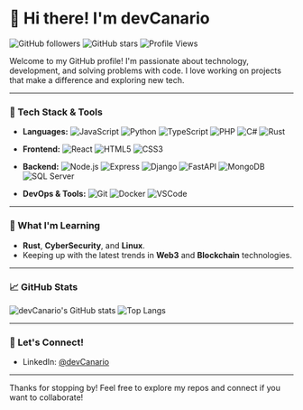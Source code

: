 # 👋 Hi there! I'm **devCanario**

![GitHub followers](https://img.shields.io/github/followers/devCanario?style=social)
![GitHub stars](https://img.shields.io/github/stars/devCanario?style=social)
![Profile Views](https://komarev.com/ghpvc/?username=devCanario&style=flat-square)

Welcome to my GitHub profile! I'm passionate about technology, development, and solving problems with code. I love working on projects that make a difference and exploring new tech.

---

### 🔧 Tech Stack & Tools
- **Languages:** 
  ![JavaScript](https://img.shields.io/badge/-JavaScript-F7DF1E?style=flat-square&logo=javascript&logoColor=000)
  ![Python](https://img.shields.io/badge/-Python-3776AB?style=flat-square&logo=python&logoColor=fff)
  ![TypeScript](https://img.shields.io/badge/-TypeScript-3178C6?style=flat-square&logo=typescript&logoColor=fff)
  ![PHP](https://img.shields.io/badge/-PHP-777BB4?style=flat-square&logo=php&logoColor=fff)
  ![C#](https://img.shields.io/badge/-C%23-239120?style=flat-square&logo=c-sharp&logoColor=fff)
  ![Rust](https://img.shields.io/badge/-Rust-000000?style=flat-square&logo=rust&logoColor=fff)

- **Frontend:** 
  ![React](https://img.shields.io/badge/-React-61DAFB?style=flat-square&logo=react&logoColor=fff)
  ![HTML5](https://img.shields.io/badge/-HTML5-E34F26?style=flat-square&logo=html5&logoColor=fff)
  ![CSS3](https://img.shields.io/badge/-CSS3-1572B6?style=flat-square&logo=css3&logoColor=fff)

- **Backend:** 
  ![Node.js](https://img.shields.io/badge/-Node.js-339933?style=flat-square&logo=node.js&logoColor=fff)
  ![Express](https://img.shields.io/badge/-Express-000000?style=flat-square&logo=express&logoColor=fff)
  ![Django](https://img.shields.io/badge/-Django-092E20?style=flat-square&logo=django&logoColor=fff)
  ![FastAPI](https://img.shields.io/badge/-FastAPI-009688?style=flat-square&logo=fastapi&logoColor=fff)
  ![MongoDB](https://img.shields.io/badge/-MongoDB-47A248?style=flat-square&logo=mongodb&logoColor=fff)
  ![SQL Server](https://img.shields.io/badge/-SQL%20Server-CC2927?style=flat-square&logo=microsoft-sql-server&logoColor=fff)

- **DevOps & Tools:**
  ![Git](https://img.shields.io/badge/-Git-F05032?style=flat-square&logo=git&logoColor=fff)
  ![Docker](https://img.shields.io/badge/-Docker-2496ED?style=flat-square&logo=docker&logoColor=fff)
  ![VSCode](https://img.shields.io/badge/-VSCode-007ACC?style=flat-square&logo=visual-studio-code&logoColor=fff)

---

### 🌱 What I'm Learning
- **Rust**, **CyberSecurity**, and **Linux**.
- Keeping up with the latest trends in **Web3** and **Blockchain** technologies.

---

### 📈 GitHub Stats

![devCanario's GitHub stats](https://github-readme-stats.vercel.app/api?username=devCanario&show_icons=true&theme=radical)
![Top Langs](https://github-readme-stats.vercel.app/api/top-langs/?username=devCanario&layout=compact&theme=radical)

---

### 🤝 Let's Connect!
- LinkedIn: [@devCanario](https://www.linkedin.com/in/javierfb/)

---

Thanks for stopping by! Feel free to explore my repos and connect if you want to collaborate!
